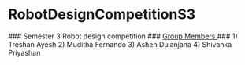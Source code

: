 # RobotDesignCompetitionS3

<t> ### Semester 3 Robot design competition
    ### <u> Group Members </u>
    ### 1) Treshan Ayesh
        2) Muditha Fernando
        3) Ashen Dulanjana
        4) Shivanka Priyashan
